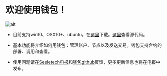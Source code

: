 # 欢迎使用钱包！

![alt](imgs/wallet.ico)



- 目前支持win10、OSX10+、ubuntu。在[这里](https://github.com/seeleteam/SeeleWallet/releases/latest)下载。[这里](https://github.com/seeleteam/SeeleWallet)查看源代码。

- 基本功能将介绍如何用钱包：管理账户、节点以及发送交易。钱包支持合约的部署、调用和查看。

- 使用问题请在[Seeletech电报](https://t.me/seeletech)和[钱包github](https://github.com/seeleteam/SeeleWallet)反馈，更多更新信息也将在电报中发布。



